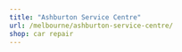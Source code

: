 ```yaml
---
title: "Ashburton Service Centre"
url: /melbourne/ashburton-service-centre/
shop: car repair
---
```

